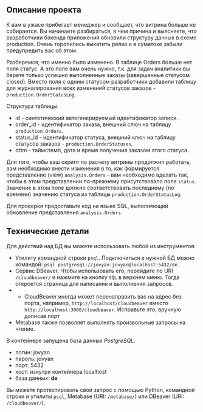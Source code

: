 ## **Описание проекта**

К вам в ужасе прибегает менеджер и сообщает, что витрина больше не собирается. Вы начинаете разбираться, в чем причина и выясняете, что разработчики бэкенда приложения обновили структуру данных в схеме production. Очень торопились выкатить релиз и в суматохе забыли предупредить вас об этом.

Разберемся, что именно было изменено. В таблице Orders больше нет поля статус. А это поле вам очень нужно, т.к. для задач аналитики вы берете только успешно выполненные заказы (завершенные статусом closed). Вместо поля с одним статусом разработчики добавили таблицу для журналирования всех изменений статусов заказов - `production.OrderStatusLog`.

Структура таблицы: 

- id - синтетический автогенерируемый идентификатор записи.
- order_id - идентификатор заказа, внешний слюч на таблицу `production.Orders`.
- status_id - идентификатор статуса, внешний ключ на таблицу статусов заказов - `production.OrderStatuses`.
- dttm - таймстемп, дата и время получения заказом этого статуса.

Для того, чтобы ваш скрипт по расчету витрины продолжил работать, вам необходимо внести изменения в то, как формируется представление (view) `analysis.Orders` - вам необходимо вделать так, чтобы в этом представлении по-прежнему присутствовало поле `status`. Значение в этом поле должно соответствовать последнему (по времени) значению статуса из таблицы `production.OrderStatusLog`.

Для проверки предоставьте код на языке SQL, выполняющий обновление представления `analysis.Orders`.

## Технические детали

Для действий над БД вы можете использовать любой из инструментов:
- Утилиту командной строки `psql`. Подключиться к нужной БД можно командой: `psql postgresql://jovyan:jovyan@localhost:5432/de`.
- Сервис DBeaver. Чтобы использовать его, перейдите по URI `/cloudbeaver/` и нажмите на кнопку `SQL` в верхнем меню. Тогда откроется страница для написания и выполнения запросов.
- - CloudBeaver иногда может перенаправить вас на адрес без порта, например, `http://localhost/cloudbeaver` вместо `http://localhost:3000/cloudbeaver`. Исправьте это, вручную дописав порт
- Metabase также позволяет выполнять произвольные запросы на чтение.

В контейнере запущена база данных *PostgreSQL*:
- логин: jovyan
- пароль: jovyan
- порт: 5432
- хост: изнутри контейнера localhost
- база данных: **de**

Вы можете протестировать свой запрос с помощью Python, командной строки и утилиты `psql`, Metabase (URI: `/metabase/`) или DBeaver (URI: `/cloudbeaver/`).
